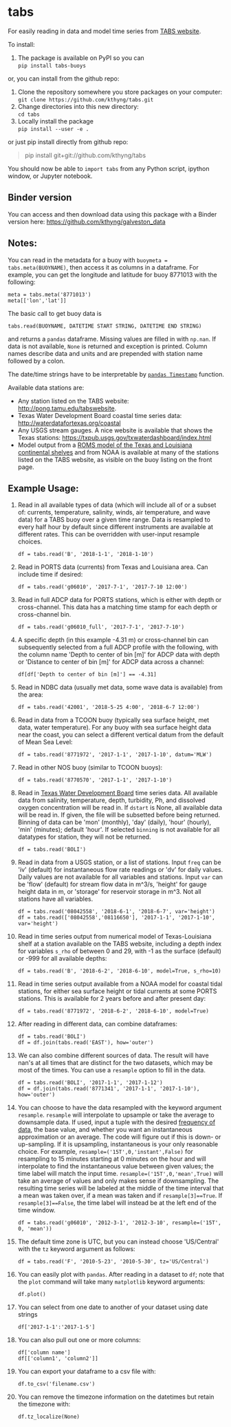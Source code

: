 # tabs
For easily reading in data and model time series from [TABS website](http://pong.tamu.edu/tabswebsite).

To install:

1. The package is available on PyPI so you can  
`pip install tabs-buoys`

or, you can install from the github repo:

1. Clone the repository somewhere you store packages on your computer:  
`git clone https://github.com/kthyng/tabs.git`
1. Change directories into this new directory:  
`cd tabs`
1. Locally install the package  
`pip install --user -e .`

or just pip install directly from github repo:
> pip install git+git://github.com/kthyng/tabs

You should now be able to `import tabs` from any Python script, ipython window, or Jupyter notebook.

## Binder version
You can access and then download data using this package with a Binder version here: https://github.com/kthyng/galveston_data

## Notes:

You can read in the metadata for a buoy with
`buoymeta = tabs.meta(BUOYNAME)`, then access it as columns in a dataframe. For example, you can get the longitude and latitude for buoy 8771013 with the following:

`meta = tabs.meta('8771013')`  
`meta[['lon','lat']]`

The basic call to get buoy data is

`tabs.read(BUOYNAME, DATETIME START STRING, DATETIME END STRING)`

and returns a `pandas` dataframe. Missing values are filled in with `np.nan`. If data is not available, `None` is returned and exception is printed. Column names describe data and units and are prepended with station name followed by a colon.

The date/time strings have to be interpretable by [`pandas Timestamp`](https://pandas.pydata.org/pandas-docs/stable/generated/pandas.Timestamp.html) function.

Available data stations are:
* Any station listed on the TABS website: http://pong.tamu.edu/tabswebsite.
* Texas Water Development Board coastal time series data: http://waterdatafortexas.org/coastal
* Any USGS stream gauges. A nice website is available that shows the Texas stations: https://txpub.usgs.gov/txwaterdashboard/index.html
* Model output from a [ROMS model of the Texas and Louisiana continental shelves](http://pong.tamu.edu/tabswebsite/subpages/models.php) and from NOAA is available at many of the stations listed on the TABS website, as visible on the buoy listing on the front page.

## Example Usage:

1. Read in all available types of data (which will include all of or a subset of: currents, temperature, salinity, winds, air temperature, and wave data) for a TABS buoy over a given time range. Data is resampled to every half hour by default since different instruments are available at different rates. This can be overridden with user-input resample choices.

    `df = tabs.read('B', '2018-1-1', '2018-1-10')`

1. Read in PORTS data (currents) from Texas and Louisiana area. Can include time if desired:

    `df = tabs.read('g06010', '2017-7-1', '2017-7-10 12:00')`

1. Read in full ADCP data for PORTS stations, which is either with depth or cross-channel. This data has a matching time stamp for each depth or cross-channel bin.

    `df = tabs.read('g06010_full', '2017-7-1', '2017-7-10')`

1. A specific depth (in this example -4.31 m) or cross-channel bin can subsequently selected from a full ADCP profile with the following, with the column name 'Depth to center of bin [m]' for ADCP data with depth or 'Distance to center of bin [m]' for ADCP data across a channel:

    `df[df['Depth to center of bin [m]'] == -4.31]`

1. Read in NDBC data (usually met data, some wave data is available) from the area:

    `df = tabs.read('42001', '2018-5-25 4:00', '2018-6-7 12:00')`

1. Read in data from a TCOON buoy (typically sea surface height, met data, water temperature). For any buoy with sea surface height data near the coast, you can select a different vertical datum from the default of Mean Sea Level:

    `df = tabs.read('8771972', '2017-1-1', '2017-1-10', datum='MLW')`

1. Read in other NOS buoy (similar to TCOON buoys):

    `df = tabs.read('8770570', '2017-1-1', '2017-1-10')`

1. Read in [Texas Water Development Board](http://waterdatafortexas.org/coastal) time series data. All available data from salinity, temperature, depth, turbidity, Ph, and dissolved oxygen concentration will be read in. If `dstart` is None, all available data will be read in. If given, the file will be subsetted before being returned. Binning of data can be 'mon' (monthly), 'day' (daily), 'hour' (hourly), 'min' (minutes); default 'hour'. If selected `binning` is not available for all datatypes for station, they will not be returned.

    `df = tabs.read('BOLI')`

1. Read in data from a USGS station, or a list of stations. Input `freq` can be 'iv' (default) for instantaneous flow rate readings or 'dv' for daily values. Daily values are not available for all variables and stations. Input `var` can be 'flow' (default) for stream flow data in m^3/s, 'height' for gauge height data in m, or 'storage' for reservoir storage in m^3. Not all stations have all variables.

    `df = tabs.read('08042558', '2018-6-1', '2018-6-7', var='height')`  
    `df = tabs.read(['08042558','08116650'], '2017-1-1', '2017-1-10', var='height')`

1. Read in time series output from numerical model of Texas-Louisiana shelf at a station available on the TABS website, including a depth index for variables `s_rho` of between 0 and 29, with -1 as the surface (default) or -999 for all available depths:

    `df = tabs.read('B', '2018-6-2', '2018-6-10', model=True, s_rho=10)`

1. Read in time series output available from a NOAA model for coastal tidal stations, for either sea surface height or tidal currents at some PORTS stations. This is available for 2 years before and after present day:

    `df = tabs.read('8771972', '2018-6-2', '2018-6-10', model=True)`

1. After reading in different data, can combine dataframes:

    `df = tabs.read('BOLI')`  
    `df = df.join(tabs.read('EAST'), how='outer')`

1. We can also combine different sources of data. The result will have nan's at all times that are distinct for the two datasets, which may be most of the times. You can use a `resample` option to fill in the data.

    `df = tabs.read('BOLI', '2017-1-1', '2017-1-12')`  
    `df = df.join(tabs.read('8771341', '2017-1-1', '2017-1-10'), how='outer')`


1. You can choose to have the data resampled with the keyword argument `resample`. `resample` will interpolate to upsample or take the average to downsample data. If used, input a tuple with the desired [frequency of data](https://pandas.pydata.org/pandas-docs/stable/timeseries.html#timeseries-offset-aliases), the base value, and whether you want an instantaneous approximation or an average. The code will figure out if this is down- or up-sampling. If it is upsampling, instantaneous is your only reasonable choice. For example, `resample=('15T',0,'instant',False)` for resampling to 15 minutes starting at 0 minutes on the hour and will interpolate to find the instantaneous value between given values; the time label will match the input time. `resample=('15T',0,'mean',True)` will take an average of values and only makes sense if downsampling. The resulting time series will be labeled at the middle of the time interval that a mean was taken over, if a mean was taken and if `resample[3]==True`. If `resample[3]==False`, the time label will instead be at the left end of the time window.

    `df = tabs.read('g06010', '2012-3-1', '2012-3-10', resample=('15T', 0, 'mean'))`

1. The default time zone is UTC, but you can instead choose 'US/Central' with the `tz` keyword argument as follows:

    `df = tabs.read('F', '2010-5-23', '2010-5-30', tz='US/Central')`

1. You can easily plot with `pandas`. After reading in a dataset to `df`; note that the `plot` command will take many `matplotlib` keyword arguments:

    `df.plot()`

1. You can select from one date to another of your dataset using date strings

    `df['2017-1-1':'2017-1-5']`

1. You can also pull out one or more columns:

    `df['column name']`  
    `df[['column1', 'column2']]`

1. You can export your dataframe to a csv file with:

    `df.to_csv('filename.csv')`

1. You can remove the timezone information on the datetimes but retain the timezone with:

    `df.tz_localize(None)`
